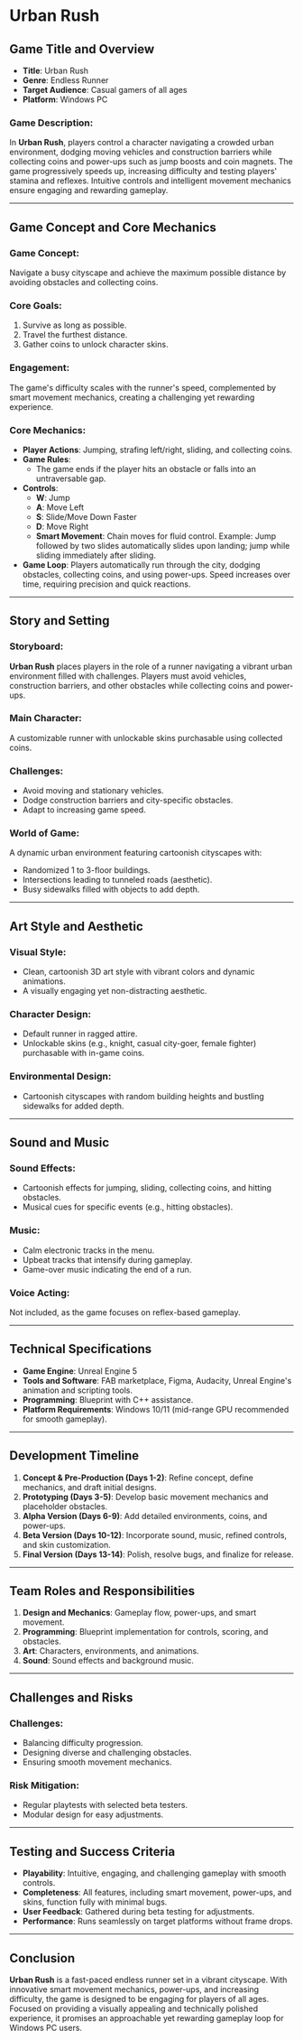 # Urban Rush

## Game Title and Overview

- **Title**: Urban Rush  
- **Genre**: Endless Runner  
- **Target Audience**: Casual gamers of all ages  
- **Platform**: Windows PC  

### Game Description:
In **Urban Rush**, players control a character navigating a crowded urban environment, dodging moving vehicles and construction barriers while collecting coins and power-ups such as jump boosts and coin magnets. The game progressively speeds up, increasing difficulty and testing players' stamina and reflexes. Intuitive controls and intelligent movement mechanics ensure engaging and rewarding gameplay.

---

## Game Concept and Core Mechanics

### Game Concept:
Navigate a busy cityscape and achieve the maximum possible distance by avoiding obstacles and collecting coins.

### Core Goals:
1. Survive as long as possible.  
2. Travel the furthest distance.  
3. Gather coins to unlock character skins.  

### Engagement:
The game's difficulty scales with the runner's speed, complemented by smart movement mechanics, creating a challenging yet rewarding experience.

### Core Mechanics:
- **Player Actions**: Jumping, strafing left/right, sliding, and collecting coins.  
- **Game Rules**: 
  - The game ends if the player hits an obstacle or falls into an untraversable gap.  
- **Controls**:
  - **W**: Jump  
  - **A**: Move Left  
  - **S**: Slide/Move Down Faster  
  - **D**: Move Right  
  - **Smart Movement**: Chain moves for fluid control. Example: Jump followed by two slides automatically slides upon landing; jump while sliding immediately after sliding.  
- **Game Loop**: Players automatically run through the city, dodging obstacles, collecting coins, and using power-ups. Speed increases over time, requiring precision and quick reactions.

---

## Story and Setting

### Storyboard:
**Urban Rush** places players in the role of a runner navigating a vibrant urban environment filled with challenges. Players must avoid vehicles, construction barriers, and other obstacles while collecting coins and power-ups.

### Main Character:
A customizable runner with unlockable skins purchasable using collected coins.

### Challenges:
- Avoid moving and stationary vehicles.  
- Dodge construction barriers and city-specific obstacles.  
- Adapt to increasing game speed.

### World of Game:
A dynamic urban environment featuring cartoonish cityscapes with:
- Randomized 1 to 3-floor buildings.  
- Intersections leading to tunneled roads (aesthetic).  
- Busy sidewalks filled with objects to add depth.

---

## Art Style and Aesthetic

### Visual Style:
- Clean, cartoonish 3D art style with vibrant colors and dynamic animations.  
- A visually engaging yet non-distracting aesthetic.  

### Character Design:
- Default runner in ragged attire.  
- Unlockable skins (e.g., knight, casual city-goer, female fighter) purchasable with in-game coins.  

### Environmental Design:
- Cartoonish cityscapes with random building heights and bustling sidewalks for added depth.

---

## Sound and Music

### Sound Effects:
- Cartoonish effects for jumping, sliding, collecting coins, and hitting obstacles.  
- Musical cues for specific events (e.g., hitting obstacles).  

### Music:
- Calm electronic tracks in the menu.  
- Upbeat tracks that intensify during gameplay.  
- Game-over music indicating the end of a run.  

### Voice Acting:
Not included, as the game focuses on reflex-based gameplay.

---

## Technical Specifications

- **Game Engine**: Unreal Engine 5  
- **Tools and Software**: FAB marketplace, Figma, Audacity, Unreal Engine's animation and scripting tools.  
- **Programming**: Blueprint with C++ assistance.  
- **Platform Requirements**: Windows 10/11 (mid-range GPU recommended for smooth gameplay).

---

## Development Timeline

1. **Concept & Pre-Production (Days 1-2)**: Refine concept, define mechanics, and draft initial designs.  
2. **Prototyping (Days 3-5)**: Develop basic movement mechanics and placeholder obstacles.  
3. **Alpha Version (Days 6-9)**: Add detailed environments, coins, and power-ups.  
4. **Beta Version (Days 10-12)**: Incorporate sound, music, refined controls, and skin customization.  
5. **Final Version (Days 13-14)**: Polish, resolve bugs, and finalize for release.

---

## Team Roles and Responsibilities

1. **Design and Mechanics**: Gameplay flow, power-ups, and smart movement.  
2. **Programming**: Blueprint implementation for controls, scoring, and obstacles.  
3. **Art**: Characters, environments, and animations.  
4. **Sound**: Sound effects and background music.

---

## Challenges and Risks

### Challenges:
- Balancing difficulty progression.  
- Designing diverse and challenging obstacles.  
- Ensuring smooth movement mechanics.

### Risk Mitigation:
- Regular playtests with selected beta testers.  
- Modular design for easy adjustments.  

---

## Testing and Success Criteria

- **Playability**: Intuitive, engaging, and challenging gameplay with smooth controls.  
- **Completeness**: All features, including smart movement, power-ups, and skins, function fully with minimal bugs.  
- **User Feedback**: Gathered during beta testing for adjustments.  
- **Performance**: Runs seamlessly on target platforms without frame drops.

---

## Conclusion

**Urban Rush** is a fast-paced endless runner set in a vibrant cityscape. With innovative smart movement mechanics, power-ups, and increasing difficulty, the game is designed to be engaging for players of all ages. Focused on providing a visually appealing and technically polished experience, it promises an approachable yet rewarding gameplay loop for Windows PC users.
